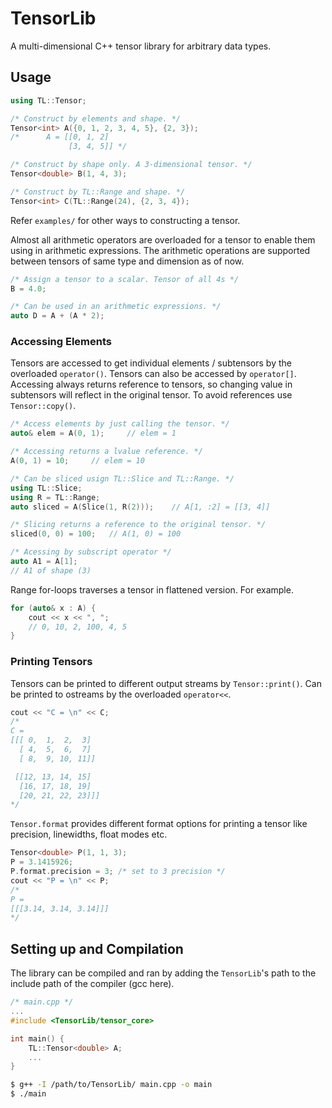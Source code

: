 # TensorLib
A multi-dimensional C++ tensor library for arbitrary data types.

## Usage
```cpp
using TL::Tensor;

/* Construct by elements and shape. */
Tensor<int> A({0, 1, 2, 3, 4, 5}, {2, 3});
/*      A = [[0, 1, 2]
             [3, 4, 5]] */

/* Construct by shape only. A 3-dimensional tensor. */
Tensor<double> B(1, 4, 3);

/* Construct by TL::Range and shape. */
Tensor<int> C(TL::Range(24), {2, 3, 4});
```
Refer `examples/` for other ways to constructing a tensor. 

Almost all arithmetic operators are overloaded for a tensor to enable them using in arithmetic expressions. The arithmetic operations are supported between tensors of same type and dimension as of now.

```cpp
/* Assign a tensor to a scalar. Tensor of all 4s */
B = 4.0;

/* Can be used in an arithmetic expressions. */
auto D = A + (A * 2);
```
### Accessing Elements
Tensors are accessed to get individual elements / subtensors by the overloaded `operator()`. Tensors can also be accessed by `operator[]`. Accessing always returns reference to tensors, so changing value in subtensors will reflect in the original tensor. To avoid references use `Tensor::copy()`.

```cpp
/* Access elements by just calling the tensor. */
auto& elem = A(0, 1);     // elem = 1 

/* Accessing returns a lvalue reference. */
A(0, 1) = 10;     // elem = 10

/* Can be sliced usign TL::Slice and TL::Range. */
using TL::Slice;
using R = TL::Range;
auto sliced = A(Slice(1, R(2)));    // A[1, :2] = [[3, 4]]

/* Slicing returns a reference to the original tensor. */
sliced(0, 0) = 100;   // A(1, 0) = 100

/* Acessing by subscript operator */
auto A1 = A[1];
// A1 of shape (3)
```

Range for-loops traverses a tensor in flattened version. For example.
```cpp
for (auto& x : A) {
    cout << x << ", ";
    // 0, 10, 2, 100, 4, 5
}
```

### Printing Tensors
Tensors can be printed to different output streams by `Tensor::print()`. Can be printed to ostreams by the overloaded `operator<<`.
```cpp
cout << "C = \n" << C; 
/* 
C = 
[[[ 0,  1,  2,  3]
  [ 4,  5,  6,  7]
  [ 8,  9, 10, 11]]

 [[12, 13, 14, 15]
  [16, 17, 18, 19]
  [20, 21, 22, 23]]]
*/
```
`Tensor.format` provides different format options for printing a tensor like precision, linewidths, float modes etc.
```cpp
Tensor<double> P(1, 1, 3);
P = 3.1415926;
P.format.precision = 3; /* set to 3 precision */
cout << "P = \n" << P; 
/* 
P =
[[[3.14, 3.14, 3.14]]]
*/
```

## Setting up and Compilation
The library can be compiled and ran by adding the `TensorLib`'s path to the include path of the compiler (gcc here).

```cpp
/* main.cpp */
...
#include <TensorLib/tensor_core>

int main() {
    TL::Tensor<double> A;
    ...
}
```
```bash
$ g++ -I /path/to/TensorLib/ main.cpp -o main
$ ./main
```
